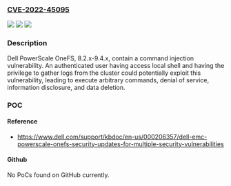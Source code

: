 ### [CVE-2022-45095](https://cve.mitre.org/cgi-bin/cvename.cgi?name=CVE-2022-45095)
![](https://img.shields.io/static/v1?label=Product&message=PowerScale%20OneFS&color=blue)
![](https://img.shields.io/static/v1?label=Version&message=%3D%208.2.x%20&color=brighgreen)
![](https://img.shields.io/static/v1?label=Vulnerability&message=CWE-77%3A%20Improper%20Neutralization%20of%20Special%20Elements%20used%20in%20a%20Command%20('Command%20Injection')&color=brighgreen)

### Description

Dell PowerScale OneFS, 8.2.x-9.4.x, contain a command injection vulnerability. An authenticated user having access local shell and having the privilege to gather logs from the cluster could potentially exploit this vulnerability, leading to execute arbitrary commands, denial of service, information disclosure, and data deletion.

### POC

#### Reference
- https://www.dell.com/support/kbdoc/en-us/000206357/dell-emc-powerscale-onefs-security-updates-for-multiple-security-vulnerabilities

#### Github
No PoCs found on GitHub currently.

